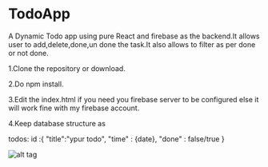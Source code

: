 # TodoApp
A Dynamic Todo app using pure React and firebase as the backend.It allows user to add,delete,done,un done the task.It also allows to filter as per done or not done.

1.Clone the repository or download.

2.Do npm install.

3.Edit the index.html if you need you firebase server to be configured else it will work fine with my firebase account.

4.Keep database structure as 
  
  todos:
        id :{
        "title":"ypur todo",
        "time" : {date},
        "done" : false/true
        }
        
        
        
        
![alt tag](TodoApp/todo1.png)
